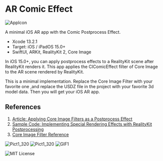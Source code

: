 # AR Comic Effect

![AppIcon](https://user-images.githubusercontent.com/66309582/154791489-1936c2b6-203b-437c-8b0b-e9e62c327864.png)

A minimal iOS AR app with the Comic Postprocess Effect.

- Xcode 13.2.1
- Target: iOS / iPadOS 15.0+
- SwiftUI, ARKit, RealityKit 2, Core Image

In iOS 15.0+, you can apply postprocess effects to a RealityKit scene after RealityKit renders it.
This app applies the CIComicEffect filter of Core Image to the AR scene rendered by RealityKit.

This is a minimal implementation. Replace the Core Image Filter with your favorite one
,and replace the USDZ file in the project with your favorite 3d model data.
Then you will get your iOS AR app.

## References

1. [Article: Applying Core Image Filters as a Postprocess Effect](https://developer.apple.com/documentation/realitykit/applying_core_image_filters_as_a_postprocess_effect)
2. [Sample Code: Implementing Special Rendering Effects with RealityKit Postprocessing](https://developer.apple.com/documentation/realitykit/implementing_special_rendering_effects_with_realitykit_postprocessing)
3. [Core Image Filter Reference](https://developer.apple.com/library/archive/documentation/GraphicsImaging/Reference/CoreImageFilterReference/index.html)

![Pict1_320](https://user-images.githubusercontent.com/66309582/154791497-b5df3dbe-93a5-4bc9-bc04-63b10ce3c028.png)
![Pict1_320](https://user-images.githubusercontent.com/66309582/154791511-c8ca6bbd-cbd4-468c-80d4-ca2d0313fbce.png)
![GIF1](https://user-images.githubusercontent.com/66309582/154791519-3a8ba6aa-4174-466b-a8ec-0dfc362867f2.gif)

![MIT License](http://img.shields.io/badge/license-MIT-blue.svg?style=flat)

